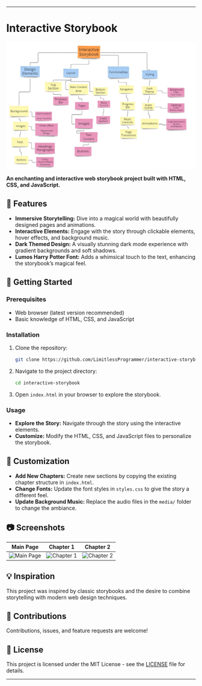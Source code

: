 
---

# Interactive Storybook

![Storybook Screenshot](map.jpg)

**An enchanting and interactive web storybook project built with HTML, CSS, and JavaScript.**

## 🌟 Features
- **Immersive Storytelling:** Dive into a magical world with beautifully designed pages and animations.
- **Interactive Elements:** Engage with the story through clickable elements, hover effects, and background music.
- **Dark Themed Design:** A visually stunning dark mode experience with gradient backgrounds and soft shadows.
- **Lumos Harry Potter Font:** Adds a whimsical touch to the text, enhancing the storybook’s magical feel.

## 🚀 Getting Started

### Prerequisites
- Web browser (latest version recommended)
- Basic knowledge of HTML, CSS, and JavaScript

### Installation
1. Clone the repository:
   ```bash
   git clone https://github.com/LimitlessProgrammer/interactive-storybook.git
   ```
2. Navigate to the project directory:
   ```bash
   cd interactive-storybook
   ```
3. Open `index.html` in your browser to explore the storybook.

### Usage
- **Explore the Story:** Navigate through the story using the interactive elements.
- **Customize:** Modify the HTML, CSS, and JavaScript files to personalize the storybook.

## 🎨 Customization
- **Add New Chapters:** Create new sections by copying the existing chapter structure in `index.html`.
- **Change Fonts:** Update the font styles in `styles.css` to give the story a different feel.
- **Update Background Music:** Replace the audio files in the `media/` folder to change the ambiance.

## 📷 Screenshots
| Main Page | Chapter 1 | Chapter 2 |
| --- | --- | --- |
| ![Main Page](link-to-your-screenshot1.png) | ![Chapter 1](link-to-your-screenshot2.png) | ![Chapter 2](link-to-your-screenshot3.png) |

## 💡 Inspiration
This project was inspired by classic storybooks and the desire to combine storytelling with modern web design techniques.

## 🙌 Contributions
Contributions, issues, and feature requests are welcome! 
## 📝 License
This project is licensed under the MIT License - see the [LICENSE](https://github.com/LimitlessProgrammer/interactive-storybook/blob/main/License) file for details.

---
